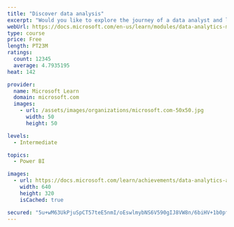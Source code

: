 ```yaml
---
title: "Discover data analysis"
excerpt: "Would you like to explore the journey of a data analyst and learn how a data analyst tells a story with data? In this module, you will explore the different roles in data and learn the different tasks of a data analyst."
webUrl: https://docs.microsoft.com/en-us/learn/modules/data-analytics-microsoft/
type: course
price: Free
length: PT23M
ratings:
  count: 12345
  average: 4.7935195
heat: 142

provider:
  name: Microsoft Learn
  domain: microsoft.com
  images:
    - url: /assets/images/organizations/microsoft.com-50x50.jpg
      width: 50
      height: 50

levels:
  - Intermediate

topics:
  - Power BI

images:
  - url: https://docs.microsoft.com/learn/achievements/data-analytics-and-microsoft-social.png
    width: 640
    height: 320
    isCached: true

secured: "5u+wM63UkPjuSpCT57teE5nmI/oEswlmybNS6V590gIJ8VW8n/6biHV+1b0pfJmYP1FoOzxelVhAAdq4Yj2usZ1XkEHMd9TXY2cNjIux6PZ3fK+nmgfLyOoEsY/kNtiaFmeEyv8mFYKDaY5mj8zlEvoLT5kpNM4T7nHhCFBv0dTo42IUONXvaJzgz9vJnDhjVp4Lgv7x7OQJnz8WRTUPM7pC7ttod5FZ1OzmhHxuNEJx4BkZrVnQCWApPQd+uE7UF8LFO+TCFXU8JFqV6A83JZ6HQkl9ZiXbrRVNOFmnaD8K9WD+zCeMaD0yQ7OTXN/C97x6vzk+XaRdotgeXkIILEEl5w9iSteeASG1t1GT8dIiG0VX0SGsKeryVvG+mE7s60YFVEQdvqxBCQOslz4B1YikOUqytyUHiEhyi81CyT8=;ANoB0JShf5APDveq0kKryQ=="
---
```


